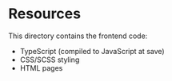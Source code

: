# Resources
This directory contains the frontend code:
* TypeScript (compiled to JavaScript at save)
* CSS/SCSS styling
* HTML pages
